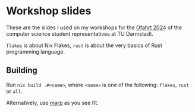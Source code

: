 # Workshop slides

These are the slides I used on my workshops for the [Ofahrt 2024](https://www.fachschaft.informatik.tu-darmstadt.de/en/newcomers/ofahrt/) of the computer science student representatives at TU Darmstadt.

`flakes` is about Nix Flakes, `rust` is about the very basics of Rust programming language.

## Building
Run `nix build .#<name>`, where `<name>` is one of the following: `flakes`, `rust` or `all`.

Alternatively, use [marp](https://marp.app/) as you see fit.
